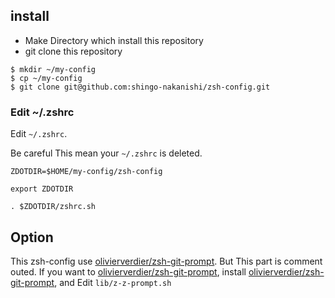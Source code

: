 ## install

* Make Directory which install this repository
* git clone this repository

```
$ mkdir ~/my-config
$ cp ~/my-config
$ git clone git@github.com:shingo-nakanishi/zsh-config.git
```

### Edit ~/.zshrc
Edit `~/.zshrc`.  

Be careful This mean your `~/.zshrc` is deleted.

```
ZDOTDIR=$HOME/my-config/zsh-config

export ZDOTDIR

. $ZDOTDIR/zshrc.sh
```

## Option
This zsh-config use [olivierverdier/zsh-git-prompt](https://github.com/olivierverdier/zsh-git-prompt).
But This part is comment outed.
If you want to [olivierverdier/zsh-git-prompt](https://github.com/olivierverdier/zsh-git-prompt),
install [olivierverdier/zsh-git-prompt](https://github.com/olivierverdier/zsh-git-prompt),
and Edit `lib/z-z-prompt.sh`
